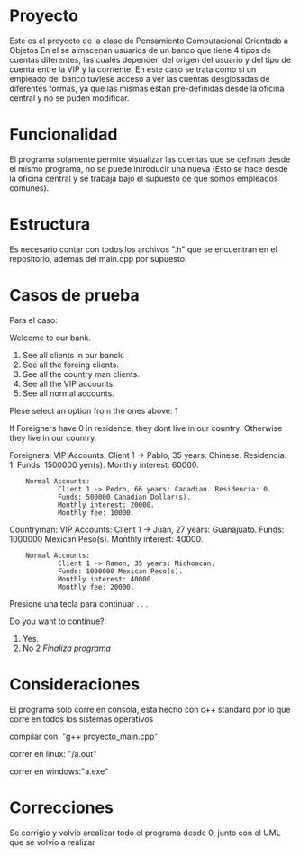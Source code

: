 # Proyecto
Este es el proyecto de la clase de Pensamiento Computacional Orientado a Objetos
En el se almacenan usuarios de un banco que tiene 4 tipos de cuentas diferentes, las cuales dependen
del origen del usuario y del tipo de cuenta entre la VIP y la corriente. En este caso se trata como
si un empleado del banco tuviese acceso a ver las cuentas desglosadas de diferentes formas, ya que
las mismas estan pre-definidas desde la oficina central y no se puden modificar.
# Funcionalidad
El programa solamente permite visualizar las cuentas que se definan desde el mismo programa, no se puede introducir
una nueva (Esto se hace desde la oficina central y se trabaja bajo el supuesto de que somos empleados comunes).
# Estructura
Es necesario contar con todos los archivos ".h" que se encuentran en el repositorio, además del main.cpp por supuesto.
# Casos de prueba
Para el caso: 

Welcome to our bank.

1. See all clients in our banck.
2. See all the foreing clients.
3. See all the country man clients.
4. See all the VIP accounts.
5. See all normal accounts.

Plese select an option from the ones above: 1

If Foreigners have 0 in residence, they dont live in our country.
Otherwise they live in our country.

Foreigners:
        VIP Accounts:
                Client 1 -> Pablo, 35 years: Chinese. Residencia: 1.
                Funds: 1500000 yen(s).
                Monthly interest: 60000.


        Normal Accounts:
                Client 1 -> Pedro, 66 years: Canadian. Residencia: 0.
                Funds: 500000 Canadian Dollar(s).
                Monthly interest: 20000.
                Monthly fee: 10000.

Countryman:
        VIP Accounts:
                Client 1 -> Juan, 27 years: Guanajuato.
                Funds: 1000000 Mexican Peso(s).
                Monthly interest: 40000.


        Normal Accounts:
                Client 1 -> Ramon, 35 years: Michoacan.
                Funds: 1000000 Mexican Peso(s).
                Monthly interest: 40000.
                Monthly fee: 20000.


Presione una tecla para continuar . . .

Do you want to continue?:
1. Yes.
2. No
2
*Finaliza programa*
# Consideraciones
El programa solo corre en consola, esta hecho con c++ standard por lo que corre en todos los sistemas operativos

compilar con: "g++ proyecto_main.cpp"

correr en linux: "/a.out"

correr en windows:"a.exe"
# Correcciones
Se corrigio y volvio arealizar todo el programa desde 0, junto con el UML que se volvio a realizar
